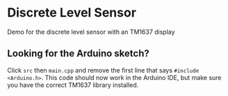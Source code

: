# Discrete Level Sensor
Demo for the discrete level sensor with an TM1637 display

## Looking for the Arduino sketch?
Click `src` then `main.cpp` and remove the first line that says `#include <Arduino.h>`. This code should now work in the Arduino IDE, but make sure you have the correct TM1637 library installed.
